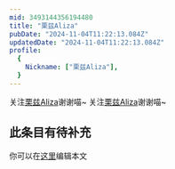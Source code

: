```yaml
---
mid: 3493144356194480
title: "栗兹Aliza"
pubDate: "2024-11-04T11:22:13.084Z"
updatedDate: "2024-11-04T11:22:13.084Z"
profile:
  {
    Nickname: ["栗兹Aliza"],
  }
---
```


关注[栗兹Aliza](https://space.bilibili.com/3493144356194480)谢谢喵~ 关注[栗兹Aliza](https://space.bilibili.com/3493144356194480)谢谢喵~

## 此条目有待补充
你可以在[这里](https://github.com/Yuhanawa/VTuber.ICU-Content/edit/master/v/栗兹Aliza/index.md)编辑本文
